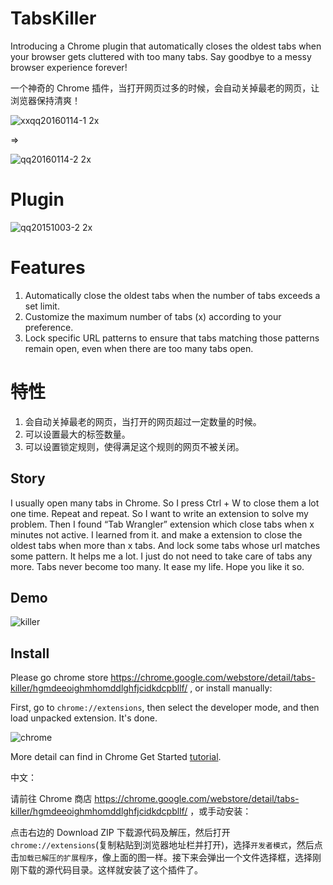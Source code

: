 # TabsKiller

Introducing a Chrome plugin that automatically closes the oldest tabs when your browser gets cluttered with too many tabs. Say goodbye to a messy browser experience forever!

一个神奇的 Chrome 插件，当打开网页过多的时候，会自动关掉最老的网页，让浏览器保持清爽！

![xxqq20160114-1 2x](https://cloud.githubusercontent.com/assets/5022872/12328379/25a749c2-bb16-11e5-8400-6e5c67027a61.png)

=>

![qq20160114-2 2x](https://cloud.githubusercontent.com/assets/5022872/12328400/3906a1ca-bb16-11e5-853c-0da4ce65cd6a.png)


# Plugin

![qq20151003-2 2x](https://cloud.githubusercontent.com/assets/5022872/10262499/b39deb34-69fc-11e5-93b8-35bf10cedaaa.jpg)

# Features

1. Automatically close the oldest tabs when the number of tabs exceeds a set limit.
2. Customize the maximum number of tabs (x) according to your preference.
3. Lock specific URL patterns to ensure that tabs matching those patterns remain open, even when there are too many tabs open.

# 特性

1. 会自动关掉最老的网页，当打开的网页超过一定数量的时候。
2. 可以设置最大的标签数量。
3. 可以设置锁定规则，使得满足这个规则的网页不被关闭。

## Story

I usually open many tabs in Chrome. So I press Ctrl + W to close them a lot one time. Repeat and repeat. So I want to write an extension to solve my problem. Then I found “Tab Wrangler” extension which close tabs when x minutes not active. I learned from it. and make a extension to close the oldest tabs when more than x tabs. And lock some tabs whose url matches some pattern. It helps me a lot. I just do not need to take care of tabs any more. Tabs never become too many. It ease my life. Hope you like it so.

## Demo

![killer](https://cloud.githubusercontent.com/assets/5022872/10262518/cd196a60-69fd-11e5-93bf-0589d65eeb19.gif)

## Install

Please go chrome store https://chrome.google.com/webstore/detail/tabs-killer/hgmdeeoighmhomddlghfjcidkdcpbllf/ ,
or install manually:

First, go to `chrome://extensions`, then select the developer mode, and then load unpacked extension. It's done.

![chrome](https://cloud.githubusercontent.com/assets/5022872/10262586/ddc451b0-6a00-11e5-8b10-da16c9658221.jpg)


More detail can find in Chrome Get Started [tutorial](https://developer.chrome.com/extensions/getstarted#unpacked).

中文：

请前往 Chrome 商店 https://chrome.google.com/webstore/detail/tabs-killer/hgmdeeoighmhomddlghfjcidkdcpbllf/ ，或手动安装：

点击右边的 Download ZIP 下载源代码及解压，然后打开 `chrome://extensions`(复制粘贴到浏览器地址栏并打开)，选择`开发者模式`，然后点击`加载已解压的扩展程序`，像上面的图一样。接下来会弹出一个文件选择框，选择刚刚下载的源代码目录。这样就安装了这个插件了。
